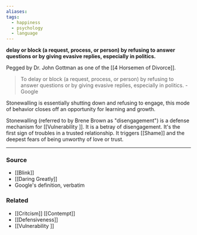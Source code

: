 ```yaml
---
aliases: 
tags:
  - happiness
  - psychology
  - language
---
```

**delay or block (a request, process, or person) by refusing to answer questions or by giving evasive replies, especially in politics.**

Pegged by Dr. John Gottman as one of the [[4 Horsemen of Divorce]].

> To delay or block (a request, process, or person) by refusing to answer questions or by giving evasive replies, especially in politics. - Google
> 

Stonewalling is essentially shutting down and refusing to engage, this mode of behavior closes off an opportunity for learning and growth.

Stonewalling (referred to by Brene Brown as "disengagement") is a defense mechanism for [[Vulnerability ]]. It is a betray of disengagement. It's the first sign of troubles in a trusted relationship. It triggers [[Shame]] and the deepest fears of being unworthy of love or trust.

---

### Source
- [[Blink]]
- [[Daring Greatly]]
- Google's definition, verbatim

### Related
- [[Critcism]] 
[[Contempt]] 
- [[Defensiveness]] 
- [[Vulnerability ]] 